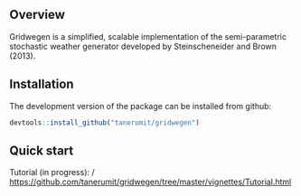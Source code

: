 
<!-- README.md is generated from README.Rmd. Please edit that file -->

## Overview

Gridwegen is a simplified, scalable implementation of the
semi-parametric stochastic weather generator developed by
Steinscheneider and Brown (2013).

## Installation

The development version of the package can be installed from github:

``` r
devtools::install_github("tanerumit/gridwegen")
```

## Quick start

Tutorial (in progress): /
<https://github.com/tanerumit/gridwegen/tree/master/vignettes/Tutorial.html>
